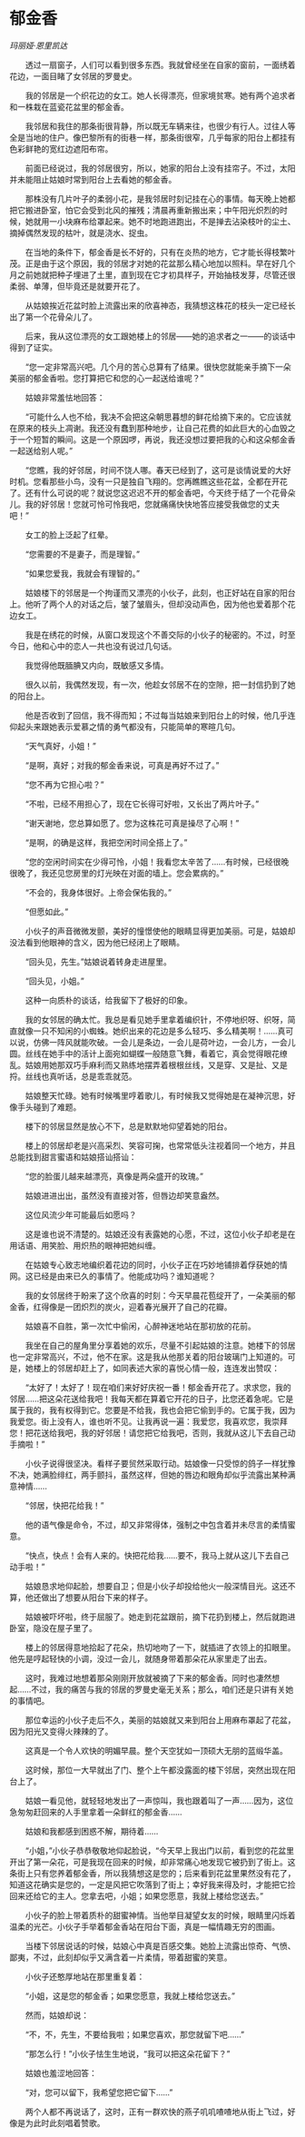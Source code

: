 # 郁金香

*玛丽娅·恩里凯达*

　　透过一扇窗子，人们可以看到很多东西。我就曾经坐在自家的窗前，一面绣着花边，一面目睹了女邻居的罗曼史。

　　我的邻居是一个织花边的女工。她人长得漂亮，但家境贫寒。她有两个追求者和一株栽在蓝瓷花盆里的郁金香。

　　我邻居和我住的那条街很背静，所以既无车辆来往，也很少有行人。过往人等全是当地的住户。像巴黎所有的街巷一样，那条街很窄，几乎每家的阳台上都挂有色彩鲜艳的宽红边遮阳布帘。

　　前面已经说过，我的邻居很穷，所以，她家的阳台上没有挂帘子。不过，太阳并未能阻止姑娘时常到阳台上去看她的郁金香。

　　那株没有几片叶子的柔弱小花，是我邻居时刻记挂在心的事情。每天晚上她都把它搬进卧室，怕它会受到北风的摧残；清晨再重新搬出来；中午阳光炽烈的时候，她就用一小块麻布给罩起来。她不时地跑进跑出，不是掸去沾染枝叶的尘土、摘掉偶然发现的枯叶，就是浇水、捉虫。

　　在当地的条件下，郁金香是长不好的，只有在炎热的地方，它才能长得枝繁叶茂。正是由于这个原因，我的邻居才对她的花盆那么精心地加以照料。早在好几个月之前她就把种子埋进了土里，直到现在它才初具样子，开始抽枝发芽，尽管还很柔弱、单薄，但毕竟还是就要开花了。

　　从姑娘挨近花盆时脸上流露出来的欣喜神态，我猜想这株花的枝头一定已经长出了第一个花骨朵儿了。

　　后来，我从这位漂亮的女工跟她楼上的邻居——她的追求者之一——的谈话中得到了证实。

　　“您一定非常高兴吧。几个月的苦心总算有了结果。很快您就能亲手摘下一朵美丽的郁金香啦。您打算把它和您的心一起送给谁呢？”

　　姑娘非常羞怯地回答：

　　“可能什么人也不给，我决不会把这朵朝思暮想的鲜花给摘下来的。它应该就在原来的枝头上凋谢。我还没有蠢到那种地步，让自己花费的如此巨大的心血毁之于一个短暂的瞬间。这是一个原因啰，再说，我还没想过要把我的心和这朵郁金香一起送给别人呢。”

　　“您瞧，我的好邻居，时间不饶人哪。春天已经到了，这可是谈情说爱的大好时机。您看那些小鸟，没有一只是独自飞翔的。您再瞧瞧这些花盆，全都在开花了。还有什么可说的呢？就说您这迟迟不开的郁金香吧，今天终于结了一个花骨朵儿。我的好邻居！您就可怜可怜我吧，您就痛痛快快地答应接受我做您的丈夫吧！”

　　女工的脸上泛起了红晕。

　　“您需要的不是妻子，而是理智。”

　　“如果您爱我，我就会有理智的。”

　　姑娘楼下的邻居是一个拘谨而又漂亮的小伙子，此刻，也正好站在自家的阳台上。他听了两个人的对话之后，皱了皱眉头，但却没动声色，因为他也爱着那个花边女工。

　　我是在绣花的时候，从窗口发现这个不善交际的小伙子的秘密的。不过，时至今日，他和心中的恋人一共也没有说过几句话。

　　我觉得他既腼腆又内向，既敏感又多情。

　　很久以前，我偶然发现，有一次，他趁女邻居不在的空隙，把一封信扔到了她的阳台上。

　　他是否收到了回信，我不得而知；不过每当姑娘来到阳台上的时候，他几乎连仰起头来跟她表示爱慕之情的勇气都没有，只能简单的寒暄几句。

　　“天气真好，小姐！”

　　“是啊，真好；对我的郁金香来说，可真是再好不过了。”

　　“您不再为它担心啦？”

　　“不啦，已经不用担心了，现在它长得可好啦，又长出了两片叶子。”

　　“谢天谢地，您总算如愿了。您为这株花可真是操尽了心啊！”

　　“是啊，的确是这样，我把空闲时间全搭上了。”

　　“您的空闲时间实在少得可怜，小姐！我看您太辛苦了……有时候，已经很晚很晚了，我还见您房里的灯光映在对面的墙上。您会累病的。”

　　“不会的，我身体很好。上帝会保佑我的。”

　　“但愿如此。”

　　小伙子的声音微微发颤，美好的憧憬使他的眼睛显得更加美丽。可是，姑娘却没法看到他眼神的含义，因为他已经闭上了眼睛。

　　“回头见，先生。”姑娘说着转身走进屋里。

　　“回头见，小姐。”

　　这种一向质朴的谈话，给我留下了极好的印象。

　　我的女邻居的确太忙。我总是看见她手里拿着编织针，不停地织呀、织呀，简直就像一只不知闲的小蜘蛛。她织出来的花边是多么轻巧、多么精美啊！……真可以说，仿佛一阵风就能吹破。一会儿是条边，一会儿是荷叶边，一会儿方，一会儿圆。丝线在她手中的活计上面宛如蝴蝶一般随意飞舞，看着它，真会觉得眼花缭乱。姑娘用她那双巧手麻利而又熟练地摆弄着根根丝线，又是穿、又是扯、又是捋。丝线也真听话，总是乖乖就范。

　　姑娘整天忙碌。她有时候嘴里哼着歌儿，有时候我又觉得她是在凝神沉思，好像手头碰到了难题。

　　楼下的邻居显然是放心不下，总是默默地仰望着她的阳台。

　　楼上的邻居却老是兴高采烈、笑容可掬，也常常低头注视着同一个地方，并且总能找到甜言蜜语和姑娘搭讪搭讪：

　　“您的脸蛋儿越来越漂亮，真像是两朵盛开的玫瑰。”

　　姑娘进进出出，虽然没有直接对答，但唇边却笑意盎然。

　　这位风流少年可能最后如愿吗？

　　这是谁也说不清楚的。姑娘还没有表露她的心愿，不过，这位小伙子却老是在用话语、用笑脸、用炽热的眼神把她纠缠。

　　在姑娘专心致志地编织着花边的同时，小伙子正在巧妙地铺排着俘获她的情网。这已经是由来已久的事情了。他能成功吗？谁知道呢？

　　我的女邻居终于盼来了这个欣喜的时刻：今天早晨花苞绽开了，一朵美丽的郁金香，红得像是一团炽烈的炭火，迎着春光展开了自己的花瓣。

　　姑娘喜不自胜，第一次忙中偷闲，心醉神迷地站在那初放的花前。

　　我坐在自己的屋角里分享着她的欢乐，尽量不引起姑娘的注意。她楼下的邻居也一定非常高兴，不过，他不在家。这是我从他那关着的阳台玻璃门上知道的。可是，她楼上的邻居却赶上了，如同表述大家的喜悦心情一般，连连发出赞叹：

　　“太好了！太好了！现在咱们来好好庆祝一番！郁金香开花了。求求您，我的邻居……把这朵花送给我吧！我每天都在算着它开花的日子，比您还着急呢。它是属于我的，我有权得到它。您要是不给我，我也会把它偷到手的。它属于我，因为我爱您。街上没有人，谁也听不见。让我再说一遍：我爱您，我喜欢您，我崇拜您！把花送给我吧，我的好邻居！请您把它给我吧，否则，我就从这儿下去自己动手摘啦！”

　　小伙子说得很坚决。看样子要贸然采取行动。姑娘像一只受惊的鸽子一样犹豫不决，她满脸绯红，两手颤抖，虽然这样，但她的唇边和眼角却似乎流露出某种满意神情……

　　“邻居，快把花给我！”

　　他的语气像是命令，不过，却又非常得体，强制之中包含着并未尽言的柔情蜜意。

　　“快点，快点！会有人来的。快把花给我……要不，我马上就从这儿下去自己动手啦！”

　　姑娘恳求地仰起脸，想要自卫；但是小伙子却投给他火一般深情目光。这还不算，他还做出了想要从阳台下来的样子。

　　姑娘被吓坏啦，终于屈服了。她走到花盆跟前，摘下花扔到楼上，然后就跑进卧室，隐没在屋子里了。

　　楼上的邻居得意地拾起了花朵，热切地吻了一下，就插进了衣领上的扣眼里。他先是哼起轻快的小调，没过一会儿，就随身带着那朵花从家里走了出去。

　　这时，我难过地想着那朵刚刚开放就被摘了下来的郁金香。同时也凄然想起……不过，我的痛苦与我的邻居的罗曼史毫无关系；那么，咱们还是只讲有关她的事情吧。

　　那位幸运的小伙子走后不久，美丽的姑娘就又来到阳台上用麻布罩起了花盆，因为阳光又变得火辣辣的了。

　　这真是一个令人欢快的明媚早晨。整个天空犹如一顶硕大无朋的蓝缎华盖。

　　这时候，那位一大早就出了门、整个上午都没露面的楼下邻居，突然出现在阳台上了。

　　姑娘一看见他，就轻轻地发出了一声惊叫，我也跟着叫了一声……因为，这位急匆匆赶回来的人手里拿着一朵鲜红的郁金香……

　　姑娘和我都感到困惑不解，期待着……

　　“小姐，”小伙子恭恭敬敬地仰起脸说，“今天早上我出门以前，看到您的花盆里开出了第一朵花，可是我现在回来的时候，却非常痛心地发现它被扔到了街上。这条街上只有您养着郁金香，所以我猜想这是您的；后来看到花盆里果然没有花了，知道这花确实是您的，一定是风把它吹落到了街上；幸好我来得及时，才能把它捡回来还给它的主人。您拿去吧，小姐；如果您愿意，我就上楼给您送去。”

　　小伙子的脸上带着质朴的甜蜜神情。当他举目凝望女友的时候，眼睛里闪烁着温柔的光芒。小伙子手举着郁金香站在阳台下面，真是一幅情趣无穷的图画。

　　当楼下邻居说话的时候，姑娘心中真是百感交集。她脸上流露出惊奇、气愤、鄙夷，不过，此刻却似乎又满含着一片柔情，带着甜蜜的笑意。

　　小伙子还憨厚地站在那里重复着：

　　“小姐，这是您的郁金香；如果您愿意，我就上楼给您送去。”

　　然而，姑娘却说：

　　“不，不，先生，不要给我啦；如果您喜欢，那您就留下吧……”

　　“那怎么行！”小伙子怯生生地说，“我可以把这朵花留下？”

　　姑娘也羞涩地回答：

　　“对，您可以留下，我希望您把它留下……”

　　两个人都不再说话了，这时，正有一群欢快的燕子叽叽喳喳地从街上飞过，好像是为此时此刻唱着赞歌。